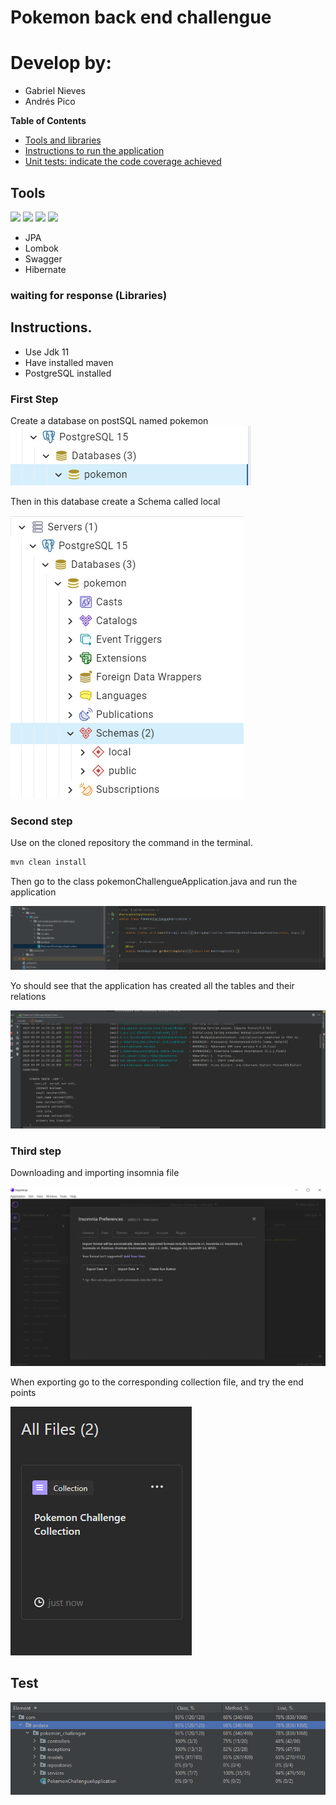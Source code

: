# Pokemon back end challengue

# Develop by:
- Gabriel Nieves
- Andrés Pico

**Table of Contents**
- [Tools and libraries](#tools)
- [Instructions to run the application](#instructions)
- [Unit tests: indicate the code coverage achieved](#test)

## Tools

![](/img/javaImg.png=250x250)
![](/img/spring-boot-logo.png=250x250)
![](/img/mavenImg.png=250x250)
![](/img/postgresImg.png=250x250)
- JPA
- Lombok
- Swagger
- Hibernate

### waiting for response (Libraries)


## Instructions.

- Use Jdk 11 
- Have installed maven
- PostgreSQL installed

### First Step

Create a database on postSQL named pokemon  
![](/img/creatingDatabase.png)

Then in this database create a Schema called local

![](/img/creatingSchema.png)

### Second step
Use on the cloned repository the command in the terminal.

```bash
mvn clean install
```

Then go to the class pokemonChallengueApplication.java and run the application

![](/img/spring-boot-aplication.png)

Yo should see that the application has created all the tables and their relations

![](/img/created_tables.png)
### Third step

Downloading and importing insomnia file 

![](/img/insomnia_import.png)

When exporting go to the corresponding collection file, and try the end points

![](/img/imported_file.png)


## Test

![](/img/testing.png)


